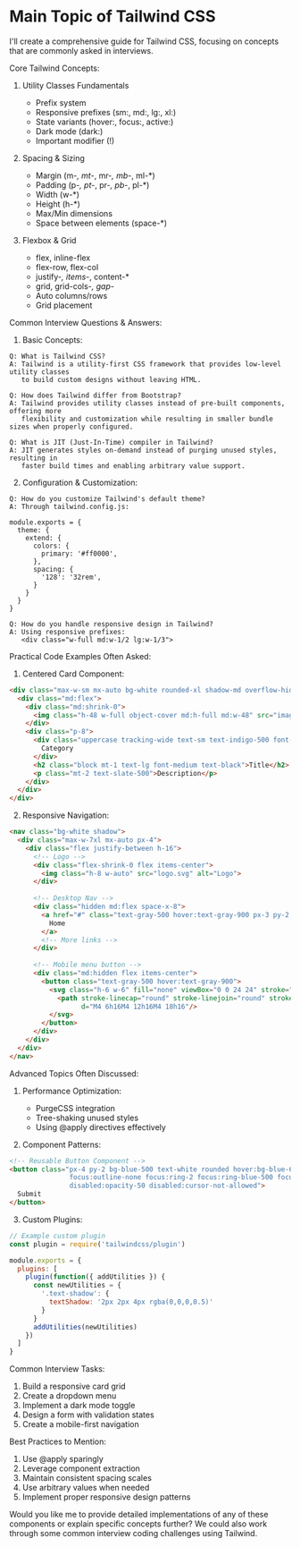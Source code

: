 # Main Topic of Tailwind CSS
I'll create a comprehensive guide for Tailwind CSS, focusing on concepts that are commonly asked in interviews.

Core Tailwind Concepts:

1. Utility Classes Fundamentals
   - Prefix system
   - Responsive prefixes (sm:, md:, lg:, xl:)
   - State variants (hover:, focus:, active:)
   - Dark mode (dark:)
   - Important modifier (!)

2. Spacing & Sizing
   - Margin (m-*, mt-*, mr-*, mb-*, ml-*)
   - Padding (p-*, pt-*, pr-*, pb-*, pl-*)
   - Width (w-*)
   - Height (h-*)
   - Max/Min dimensions
   - Space between elements (space-*)

3. Flexbox & Grid
   - flex, inline-flex
   - flex-row, flex-col
   - justify-*, items-*, content-*
   - grid, grid-cols-*, gap-*
   - Auto columns/rows
   - Grid placement

Common Interview Questions & Answers:

1. Basic Concepts:
```plaintext
Q: What is Tailwind CSS?
A: Tailwind is a utility-first CSS framework that provides low-level utility classes 
   to build custom designs without leaving HTML.

Q: How does Tailwind differ from Bootstrap?
A: Tailwind provides utility classes instead of pre-built components, offering more 
   flexibility and customization while resulting in smaller bundle sizes when properly configured.

Q: What is JIT (Just-In-Time) compiler in Tailwind?
A: JIT generates styles on-demand instead of purging unused styles, resulting in 
   faster build times and enabling arbitrary value support.
```

2. Configuration & Customization:
```plaintext
Q: How do you customize Tailwind's default theme?
A: Through tailwind.config.js:

module.exports = {
  theme: {
    extend: {
      colors: {
        primary: '#ff0000',
      },
      spacing: {
        '128': '32rem',
      }
    }
  }
}

Q: How do you handle responsive design in Tailwind?
A: Using responsive prefixes: 
   <div class="w-full md:w-1/2 lg:w-1/3">
```

Practical Code Examples Often Asked:

1. Centered Card Component:
```html
<div class="max-w-sm mx-auto bg-white rounded-xl shadow-md overflow-hidden md:max-w-2xl">
  <div class="md:flex">
    <div class="md:shrink-0">
      <img class="h-48 w-full object-cover md:h-full md:w-48" src="image.jpg" alt="Card">
    </div>
    <div class="p-8">
      <div class="uppercase tracking-wide text-sm text-indigo-500 font-semibold">
        Category
      </div>
      <h2 class="block mt-1 text-lg font-medium text-black">Title</h2>
      <p class="mt-2 text-slate-500">Description</p>
    </div>
  </div>
</div>
```

2. Responsive Navigation:
```html
<nav class="bg-white shadow">
  <div class="max-w-7xl mx-auto px-4">
    <div class="flex justify-between h-16">
      <!-- Logo -->
      <div class="flex-shrink-0 flex items-center">
        <img class="h-8 w-auto" src="logo.svg" alt="Logo">
      </div>
      
      <!-- Desktop Nav -->
      <div class="hidden md:flex space-x-8">
        <a href="#" class="text-gray-500 hover:text-gray-900 px-3 py-2 rounded-md">
          Home
        </a>
        <!-- More links -->
      </div>
      
      <!-- Mobile menu button -->
      <div class="md:hidden flex items-center">
        <button class="text-gray-500 hover:text-gray-900">
          <svg class="h-6 w-6" fill="none" viewBox="0 0 24 24" stroke="currentColor">
            <path stroke-linecap="round" stroke-linejoin="round" stroke-width="2" 
                  d="M4 6h16M4 12h16M4 18h16"/>
          </svg>
        </button>
      </div>
    </div>
  </div>
</nav>
```

Advanced Topics Often Discussed:

1. Performance Optimization:
   - PurgeCSS integration
   - Tree-shaking unused styles
   - Using @apply directives effectively

2. Component Patterns:
```html
<!-- Reusable Button Component -->
<button class="px-4 py-2 bg-blue-500 text-white rounded hover:bg-blue-600 
               focus:outline-none focus:ring-2 focus:ring-blue-500 focus:ring-opacity-50
               disabled:opacity-50 disabled:cursor-not-allowed">
  Submit
</button>
```

3. Custom Plugins:
```javascript
// Example custom plugin
const plugin = require('tailwindcss/plugin')

module.exports = {
  plugins: [
    plugin(function({ addUtilities }) {
      const newUtilities = {
        '.text-shadow': {
          textShadow: '2px 2px 4px rgba(0,0,0,0.5)'
        }
      }
      addUtilities(newUtilities)
    })
  ]
}
```

Common Interview Tasks:

1. Build a responsive card grid
2. Create a dropdown menu
3. Implement a dark mode toggle
4. Design a form with validation states
5. Create a mobile-first navigation

Best Practices to Mention:
1. Use @apply sparingly
2. Leverage component extraction
3. Maintain consistent spacing scales
4. Use arbitrary values when needed
5. Implement proper responsive design patterns

Would you like me to provide detailed implementations of any of these components or explain specific concepts further? We could also work through some common interview coding challenges using Tailwind.
